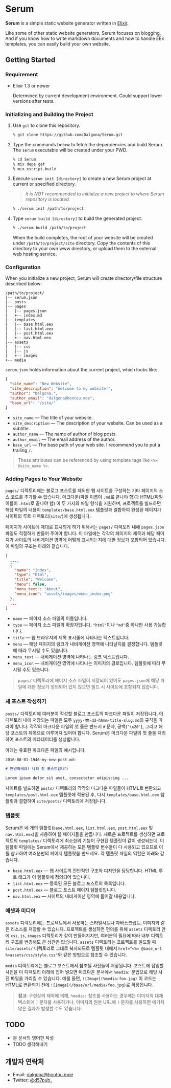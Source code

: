 # Serum

**Serum** is a simple static website generator written in [Elixir](http://elixir-lang.org).

Like some of other static website generators, Serum focuses on blogging. And if you know how to write markdown documents and how to handle EEx templates, you can easily build your own website.

## Getting Started

### Requirement

* Elixir 1.3 or newer

    Determined by current development environment. Could support lower versions after tests.

### Initializing and Building the Project

1. Use `git` to clone this repository.

    ```sh
    % git clone https://github.com/Dalgona/Serum.git
    ```

2. Type the commands below to fetch the dependencies and build Serum. The `serum` executable will be created under your PWD.

    ```sh
    % cd Serum
    % mix deps.get
    % mix escript.build
    ```

3. Execute `serum init [directory]` to create a new Serum project at current or specified directory.

    > *It is NOT recommended to initialize a new project to where Serum repository is located.*

    ```sh
    % ./serum init /path/to/project
    ```

4. Type `serum build [directory]` to build the generated project.

    ```sh
    % ./serum build /path/to/project
    ```

    When the build completes, the root of your website will be created under `/path/to/project/site` directory. Copy the contents of this directory to your own www directory, or upload them to the external web hosting service.

### Configuration

When you initialize a new project, Serum will create directory/file structure described below:

```text
/path/to/project/
|-- serum.json
|-- posts
|-- pages
|   |-- pages.json
|   +-- index.md
|-- templates
|   |-- base.html.eex
|   |-- list.html.eex
|   |-- post.html.eex
|   +-- nav.html.eex
|-- assets
|   |-- css
|   |-- js
|   +-- images
+-- media
```

`serum.json` holds information about the current project, which looks like:

```json
{
  "site_name": "New Website",
  "site_description": "Welcome to my website!",
  "author": "Dalgona.",
  "author_email": "dalgona@hontou.moe",
  "base_url": "/site/"
}
```

* `site_name` &mdash; The title of your website.
* `site_description` &mdash; The description of your website. Can be used as a subtitle.
* `author_name` &mdash; The name of author of blog posts.
* `author_email` &mdash; The email address of the author.
* `base_url` &mdash; The base path of your web site. I recommend you to put a trailing `/`.

> These attributes can be referenced by using template tags like `<%= @site_name %>`.

### Adding Pages to Your Website

`pages/` 디렉토리에는 블로그 포스트를 제외한 웹 사이트를 구성하는 기타 페이지의 소스 코드를 추가할 수 있습니다. 마크다운(파일 이름이 `.md`로 끝나야 함)과 HTML(파일 이름이 `.html`로 끝나야 함) 이 두 가지의 파일 형식을 지원하며, 프로젝트를 빌드하면 해당 파일의 내용이 `templates/base.html.eex` 템플릿과 결합하여 완성된 페이지가 사이트의 루트 디렉토리(`site/`)에 생성됩니다.

페이지가 사이트에 제대로 표시되게 하기 위해서는 `pages/` 디렉토리 내에 `pages.json` 파일도 적절하게 만들어 주어야 합니다. 이 파일에는 각각의 페이지의 제목과 해당 페이지가 사이트의 내비게이션 영역에 어떻게 표시되는지에 대한 정보가 포함되어 있습니다. 이 파일의 구조는 아래와 같습니다.

```json
[
  ...,
  {
    "name": "index",
    "type": "html",
    "title": "Welcome",
    "menu": false,
    "menu_text": "About",
    "menu_icon": "assets/images/menu_index.png"
  },
  ...
]
```

* `name` &mdash; 페이지 소스 파일의 이름입니다.
* `type` &mdash; 페이지 소스 파일의 확장자입니다. `"html"`이나 `"md"`중 하나만 사용 가능합니다.
* `title` &mdash; 웹 브라우저의 제목 표시줄에 나타나는 텍스트입니다.
* `menu` &mdash; 해당 페이지의 링크가 내비게이션 영역에 나타날지를 결정합니다. 템플릿에 따라 무시될 수도 있습니다.
* `menu_text` &mdash; 내비게이션 영역에 나타나는 링크 텍스트입니다.
* `menu_icon` &mdash; 내비게이션 영역에 나타나는 이미지의 경로입니다. 템플릿에 따라 무시될 수도 있습니다.

> `pages/` 디렉토리에 페이지 소스 파일이 저장되어 있어도 `pages.json`에 해당 파일에 대한 정보가 정의되어 있지 않으면 빌드 시 사이트에 포함되지 않습니다.

### 새 포스트 작성하기

`posts/` 디렉토리에 여러분이 작성할 블로그 포스트의 마크다운 파일이 저장됩니다. 이 디렉토리 내에 저장되는 파일은 모두 `yyyy-MM-dd-hhmm-title-slug.md`의 규칙을 따라야 합니다. 각각의 마크다운 파일의 첫 줄은 반드시 `#` 문자, 공백(`'\x20'`), 그리고 해당 포스트의 제목으로 이루어져 있어야 합니다. Serum은 마크다운 파일의 첫 줄을 처리하여 포스트의 메타데이터를 생성합니다.

아래는 유효한 마크다운 파일의 예시입니다.

`2016-08-01-1946-my-new-post.md:`

```markdown
# 안녕하세요! 나의 첫 포스트입니다

Lorem ipsum dolor sit amet, consectetur adipiscing ...
```

사이트를 빌드하면 `posts/` 디렉토리의 각각의 마크다운 파일들이 HTML로 변환되고 `templates/post.html.eex` 템플릿에 적용된 후, 다시 `templates/base.html.eex` 템플릿과 결합하여 `site/posts/` 디렉토리에 저장됩니다.

### 템플릿

Serum은 네 개의 템플릿(`base.html.eex`, `list.html.eex`, `post.html.eex` 및 `nav.html.eex`)을 사용하여 웹 페이지들을 만듭니다. 새로운 프로젝트를 생성하면 프로젝트의 `templates/` 디렉토리에 최소한의 기능이 구현된 템플릿이 같이 생성되는데, 이 템플릿 파일에는 Serum에서 제공하는 모든 템플릿 변수들이 다 사용되고 있으므로 이를 참고하여 여러분만의 페이지 템플릿을 만드세요. 각 템플릿 파일의 역할은 아래와 같습니다.

* `base.html.eex` &mdash; 웹 사이트의 전반적인 구조와 디자인을 담당합니다. HTML 루트 태그가 이 템플릿에 정의되어 있습니다.
* `list.html.eex` &mdash; 등록된 모든 블로그 포스트의 목록입니다.
* `post.html.eex` &mdash; 블로그 포스트 페이지 템플릿입니다.
* `nav.html.eex` &mdash; 사이트의 내비게이션 영역에 들어갈 내용입니다.

### 애셋과 미디어

`assets` 디렉토리에는 프로젝트에서 사용하는 스타일시트나 자바스크립트, 이미지와 같은 리소스를 저장할 수 있습니다. 프로젝트를 생성하면 편의를 위해 `assets` 디렉토리 안에 `css`, `js`, `images` 디렉토리가 같이 만들어지지만, 여러분의 필요에 따라 내부 디렉토리 구조를 변경해도 큰 상관은 없습니다. `assets` 디렉토리는 프로젝트를 빌드할 때 `site/assets/` 디렉토리로 그대로 복사되므로 템플릿 내에서 `href="<%= @base_url %>assets/css/style.css"`와 같은 방법으로 참조할 수 있습니다.

`media` 디렉토리에는 블로그 포스트에서 참조될 사진들이 저장됩니다. 포스트에 삽입할 사진을 이 디렉토리 아래에 집어 넣으면 마크다운 문서에서 `%media:` 문법으로 해당 사진 파일을 가리킬 수 있습니다. 예를 들면, `![Image](%media:foo.jpg)` 이 코드는 HTML로 변환되기 전에 `![Image](/base/url/media/foo.jpg)`로 확장됩니다.

> **참고**: 구현상의 제약에 의해, `%media:` 참조를 사용하는 경우에는 이미지의 대체 텍스트에 `]` 문자를 사용하거나, 이미지의 원본 URL에 `)` 문자를 사용하면 예기치 않은 결과가 발생할 수도 있습니다.

## TODO

* 본 문서의 영어판 작성
* TODO 생각해내기

## 개발자 연락처

* Email: <dalgona@hontou.moe>
* Twitter: [@d57pub_](https://twitter.com/d57pub_)
